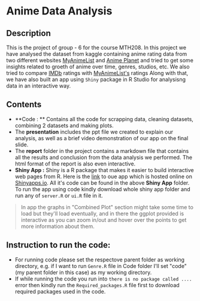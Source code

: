 # Anime Data Analysis

## Description
This is the project of group - 6 for the course MTH208. In this project we have analysed the dataset from kaggle containing anime rating data from two different websites [MyAnimeList](https://myanimelist.net/) and [Anime Planet](https://www.anime-planet.com/) and tried to get some insights related to groeth of anime over time, genres, studios, etc. We also tried to compare [IMDb](https://www.imdb.com/) ratings with [MyAnimeList's](https://myanimelist.net/) ratings Along with that, we have also built an app using `Shiny` package in R Studio for analysisng data in an interactive way.

## Contents
- **Code : ** Contains all the code for scrapping data, cleaning datasets, combining 2 datasets and making plots.
- The **presentation** includes the ppt file we created to explain our analysis, as well as a brief video demonstration of our app on the final slide.
- The **report** folder in the project contains a markdown file that contains all the results and conclusion from the data analysis we performed. The html format of the report is also even interactive.
- **Shiny App :** Shiny is a R package that makes it easier to build interactive web pages from R. Here is the [link](https://shabadpreet.shinyapps.io/shiny_app/) to oue app which is hosted online on [Shinyapps.io](https://shinyapps.io). All it's code can be found in the above **Shiny App** folder. To run the app using code kindly download whole shiny app folder and run any of `server.R` or `ui.R` file in it. 
> In app the graphs in "Combined Plot" section might take some time to load but they'll load eventually, and in there the ggplot provided is interactive as you can zoom in/out and hover over the points to get more information about them.

## Instruction to run the code:
- For running code please set the respectove parent folder as working directory, e.g. if I want to run `Genre.R` file in Code folder I'll set "code"(my parent folder in this case) as my working directory. 
- If while running the code you run into `there is no package called ....` error then kindly run the `Required_packages.R` file first to download required packages used in the code.
